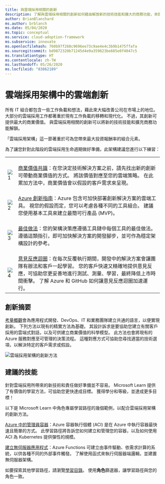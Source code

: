 ```yaml
---
title: 與雲端採用相關的創新
description: 了解與雲端採用相關的創新如何藉由解放新的技術技能和擴大的商務功能，來提供商業價值。
author: BrianBlanchard
ms.author: brblanch
ms.date: 05/04/2020
ms.topic: conceptual
ms.service: cloud-adoption-framework
ms.subservice: innovate
ms.openlocfilehash: 760b97f268c9696ee73c9ae4e4c3b9b1475ffafa
ms.sourcegitcommit: bd9872320b71245d4e9a359823be685e0f4047c5
ms.translationtype: HT
ms.contentlocale: zh-TW
ms.lasthandoff: 05/26/2020
ms.locfileid: "83862189"
---
```

# <a name="cloud-innovation-in-the-cloud-adoption-framework"></a>雲端採用架構中的雲端創新

所有 IT 組合都包含一些工作負載和想法，藉此來大幅改善公司在市場上的地位。 大部分的雲端採用工作都著重於現有工作負載的移轉和現代化。 不過，其創新可提供最大的商業價值。 與雲端採用相關的創新可以將新的技術技能和擴充商務功能解鎖。

「雲端採用架構」這一節著重於可為您帶來最大投資報酬率的組合元素。

為了讓您針對此階段的雲端採用生命週期做好準備，此架構建議您進行以下練習：

<!-- markdownlint-disable MD033 -->

| | |
|---|---|
| <br> ![1](../_images/icons/1.png)     | <br> [商業價值共識](./business-value.md)：在您決定技術解決方案之前，請先找出新的創新可帶動商業價值的方式。 將該價值對應至您的雲端策略。 在此累加方法中，商業價值會以假設的客戶需求來呈現。                                |
| <br> ![2](../_images/icons/2.png)     | <br> [Azure 創新指南](./innovation-guide/index.md)：Azure 包含可加快部署創新解決方案的雲端工具。 視您的假設而定，您可以考慮各種不同的工具組合。 建議您使用基本工具來建立最簡可行產品 (MVP)。                                |
| <br> ![3](../_images/icons/3.png)     | <br> [最佳做法](./best-practices/index.md)：您的架構決策應遵循工具鏈中每個工具的最佳做法。 遵循這類指引，即可加快解決方案的開發腳步，並可作為穩定架構設計的參考。                                |
| <br> ![4](../_images/icons/4.png)     | <br> [意見反應迴圈](./considerations/adoption.md)：在每次反覆執行期間，開發中的解決方案會讓團隊有辦法和客戶一起學習。 您的客戶快速又精確地提供意見反應，可協助您更妥善地進行測試、測量、學習，最終降低上市時間衝擊。 了解 Azure 和 GitHub 如何讓意見反應迴圈加速運行。                        |

## <a name="innovation-summary"></a>創新摘要

[考量概觀](./considerations/index.md)會為應用程式開發、DevOps、IT 和業務團隊建立共通的語言，以便實現創新。 下列方法以現有的精實方法為基礎。 其設計訴求是要協助您建立有關客戶採用的雲端式對話，以及可供建立商業價值的科學模型。 此方法也會將現有的 Azure 服務對應至可管理的決策流程。 這種對應方式可協助您尋找適當的技術選項，以解決特定的客戶需求或假設。

![雲端採用架構的創新方法](../_images/innovate/innovate-methodology.png)

## <a name="suggested-skills"></a>建議的技能

針對雲端採用所帶來的新技術和責任做好準備並不容易。 Microsoft Learn 提供了有價值的學習方法，可協助您更快達成目標。 獲得學分和等級，並達成更多目標！

以下是 Microsoft Learn 中角色專屬學習路徑的幾個範例，以配合雲端採用架構的創新方法。

[Azure 中的管理員容器](https://docs.microsoft.com/learn/paths/administer-containers-in-azure)：Azure 容器執行個體 (ACI) 是在 Azure 中執行容器最快速且簡單的方式。 此學習路徑將告訴您如何建立和管理您的容器，以及如何使用 ACI 為 Kubernetes 提供彈性的規模。

[建立無伺服器應用程式](https://docs.microsoft.com/learn/paths/create-serverless-applications)：Azure Functions 可建立由事件驅動、依需求計算的系統，以供各種不同的外部事件觸發。 了解使用函式來執行伺服器端邏輯，並建置無伺服器架構。

如要探索其他學習路徑，請瀏覽[學習目錄](https://docs.microsoft.com/learn/browse)。 使用**角色**篩選器，讓學習路徑與您的角色一致。
